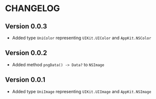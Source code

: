 # CHANGELOG

## Version 0.0.3

- Added type `UniColor` representing `UIKit.UIColor` and `AppKit.NSColor`

## Version 0.0.2

- Added method `pngData() -> Data?` to `NSImage`

## Version 0.0.1

- Added type `UniImage` representing `UIKit.UIImage` and `AppKit.NSImage`